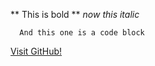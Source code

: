 ** This is bold **
_now this italic_

      And this one is a code block

[Visit GitHub!](www.github.com)
